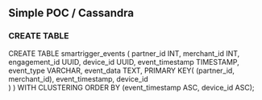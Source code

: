 ## Simple POC / Cassandra


### CREATE TABLE

CREATE TABLE smartrigger_events (
    partner_id         INT,
    merchant_id        INT,
    engagement_id      UUID,
    device_id          UUID,
    event_timestamp    TIMESTAMP,
    event_type         VARCHAR,
    event_data         TEXT,
    PRIMARY KEY(
        (partner_id, merchant_id),
    event_timestamp,
    device_id      
    )
)
WITH CLUSTERING ORDER BY (event_timestamp ASC, device_id ASC);